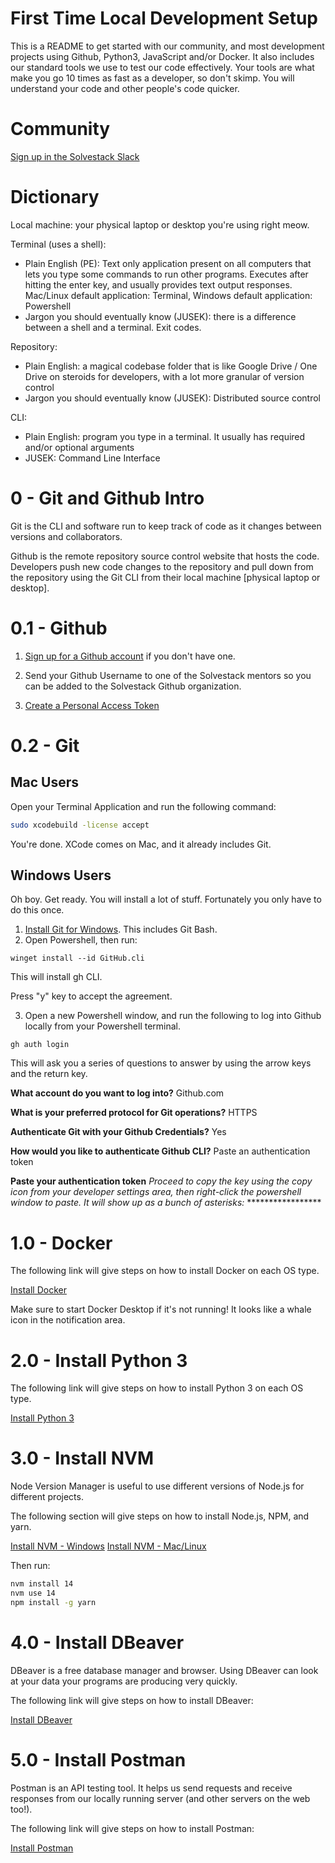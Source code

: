 # First Time Local Development Setup

This is a README to get started with our community, and most development projects using Github, Python3, JavaScript and/or Docker. It also includes our standard tools we use to test our code effectively. Your tools are what make you go 10 times as fast as a developer, so don't skimp. You will understand your code and other people's code quicker.

# Community

[Sign up in the Solvestack Slack](https://join.slack.com/t/solvestack/shared_invite/zt-9l9a253a-uCsIlUe8Gz4fllRGmEa~pw)

# Dictionary

Local machine: your physical laptop or desktop you're using right meow.

Terminal (uses a shell):
* Plain English (PE): Text only application present on all computers that lets you type some commands to run other programs. Executes after hitting the enter key, and usually provides text output responses. Mac/Linux default application: Terminal, Windows default application: Powershell
* Jargon you should eventually know (JUSEK): there is a difference between a shell and a terminal. Exit codes.

Repository:
* Plain English: a magical codebase folder that is like Google Drive / One Drive on steroids for developers, with a lot more granular of version control
* Jargon you should eventually know (JUSEK): Distributed source control

CLI:
* Plain English: program you type in a terminal. It usually has required and/or optional arguments
* JUSEK: Command Line Interface

# 0 - Git and Github Intro

Git is the CLI and software run to keep track of code as it changes between versions and collaborators.

Github is the remote repository source control website that hosts the code. Developers push new code changes to the repository and pull down from the repository using the Git CLI from their local machine [physical laptop or desktop].

# 0.1 - Github

1. [Sign up for a Github account](https://github.com/signup) if you don't have one.

2. Send your Github Username to one of the Solvestack mentors so you can be added to the Solvestack Github organization.

3. [Create a Personal Access Token](https://docs.github.com/en/authentication/keeping-your-account-and-data-secure/creating-a-personal-access-token)

# 0.2 - Git

## Mac Users

Open your Terminal Application and run the following command:

```bash
sudo xcodebuild -license accept
```

You're done. XCode comes on Mac, and it already includes Git.

## Windows Users

Oh boy. Get ready. You will install a lot of stuff. Fortunately you only have to do this once.

1. [Install Git for Windows](https://git-scm.com/download/win). This includes Git Bash.
2. Open Powershell, then run:

```shell
winget install --id GitHub.cli
```
This will install gh CLI.

Press "y" key to accept the agreement.

3. Open a new Powershell window, and run the following to log into Github locally from your Powershell terminal.

```shell
gh auth login
```

This will ask you a series of questions to answer by using the arrow keys and the return key.

**What account do you want to log into?** Github.com

**What is your preferred protocol for Git operations?** HTTPS

**Authenticate Git with your Github Credentials?** Yes

**How would you like to authenticate Github CLI?** Paste an authentication token

**Paste your authentication token** _Proceed to copy the key using the copy icon from your developer settings area, then right-click the  powershell window to paste. It will show up as a bunch of asterisks:_ \*\*\*\*\*\*\*\*\*\*\*\*\*\*\*\*\*


# 1.0 - Docker

The following link will give steps on how to install Docker on each OS type.

[Install Docker](https://www.docker.com/get-started)

Make sure to start Docker Desktop if it's not running! It looks like a whale icon in the notification area.

# 2.0 - Install Python 3

The following link will give steps on how to install Python 3 on each OS type.

[Install Python 3](https://installpython3.com/)

# 3.0 - Install NVM

Node Version Manager is useful to use different versions of Node.js for different projects.

The following section will give steps on how to install Node.js, NPM, and yarn.

[Install NVM - Windows](https://github.com/coreybutler/nvm-windows#installation--upgrades)
[Install NVM - Mac/Linux](https://github.com/nvm-sh/nvm#install--update-script)

Then run:

```bash
nvm install 14
nvm use 14
npm install -g yarn
```


# 4.0 - Install DBeaver

DBeaver is a free database manager and browser. Using DBeaver can look at your data your programs are producing very quickly.

The following link will give steps on how to install DBeaver:

[Install DBeaver](https://dbeaver.io/download/)

# 5.0 - Install Postman

Postman is an API testing tool. It helps us send requests and receive responses from our locally running server (and other servers on the web too!).

The following link will give steps on how to install Postman:

[Install Postman](https://www.postman.com/downloads/)
